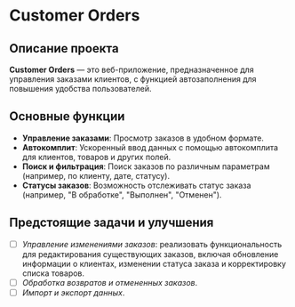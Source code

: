 # Customer Orders

## Описание проекта

**Customer Orders** — это веб-приложение, предназначенное для управления заказами клиентов, с функцией автозаполнения для повышения удобства пользователей.


## Основные функции

- **Управление заказами**: Просмотр заказов в удобном формате.
- **Автокомплит**: Ускоренный ввод данных с помощью автокомплита для клиентов, товаров и других полей.
- **Поиск и фильтрация**: Поиск заказов по различным параметрам (например, по клиенту, дате, статусу).
- **Статусы заказов**: Возможность отслеживать статус заказа (например, "В обработке", "Выполнен", "Отменен").

## Предстоящие задачи и улучшения

- [ ] *Управление изменениями заказов*: реализовать функциональность для редактирования существующих заказов, включая обновление информации о клиентах, изменении статуса заказа и корректировку списка товаров.
- [ ] *Обработка возвратов и отмененных заказов*.
- [ ] *Импорт и экспорт данных*.
